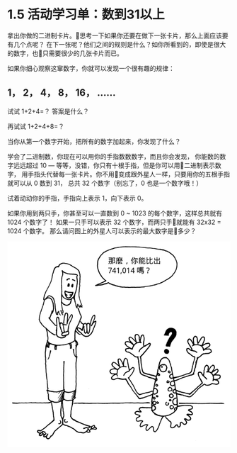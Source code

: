 # 1.5 活动学习单：数到31以上

拿出你做的二进制卡片。思考一下如果你还要在做下一张卡片，那么上面应该要有几个点呢？
在下一张呢？他们之间的规则是什么？如你所看到的，即使是很大的数字，也只需要很少的几张卡片而已。

如果你细心观察这窜数字，你就可以发现一个很有趣的规律：

## 1， 2， 4， 8， 16， ......

试试 1+2+4=？ 答案是什么？

再试试 1+2+4+8=？

当你从第一个数字开始，把所有的数字加起来，你发现了什么？

学会了二进制数，你现在可以用你的手指数数数字，而且你会发现，
你能数的数字远远超过 10 — 等等，没错，你只有十根手指，但是你可以用二进制表示数字，
用手指头代替每一张卡片。你不用变成跟外星人一样，只要用你的五根手指就可以从 0 数到 31，
总共 32 个数字（别忘了，0 也是一个数字哦！）

试着动动你的手指，手指向上表示 1，向下表示 0。

如果你用到两只手，你甚至可以一直数到 0 ~ 1023 的每个数字，这样总共就有 1024 个数字了！
如果一只手可以表示 32 个数字，而两只手就能有 32x32 = 1024 个数字。
那么请问图上的外星人可以表示的最大数字是多少？

<center><img src="/img/act1img11.png"/></center>
